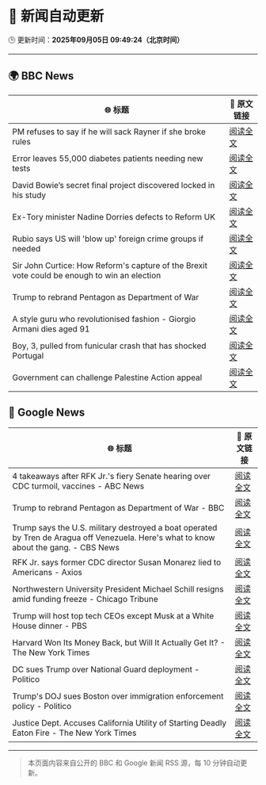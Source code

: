 # 🧠 新闻自动更新

🕒 更新时间：**2025年09月05日 09:49:24（北京时间）**

---

## 🌍 BBC News

| 🌐 标题 | 🔗 原文链接 |
|--------|-------------|
| PM refuses to say if he will sack Rayner if she broke rules | [阅读全文](https://www.bbc.com/news/articles/ce321d2n45vo?at_medium=RSS&at_campaign=rss) |
| Error leaves 55,000 diabetes patients needing new tests | [阅读全文](https://www.bbc.com/news/articles/c4g7d3w7gdlo?at_medium=RSS&at_campaign=rss) |
| David Bowie’s secret final project discovered locked in his study | [阅读全文](https://www.bbc.com/news/articles/c3dpdpvj083o?at_medium=RSS&at_campaign=rss) |
| Ex-Tory minister Nadine Dorries defects to Reform UK | [阅读全文](https://www.bbc.com/news/articles/cj9zld87y1go?at_medium=RSS&at_campaign=rss) |
| Rubio says US will 'blow up' foreign crime groups if needed | [阅读全文](https://www.bbc.com/news/articles/cx23nzwjnwwo?at_medium=RSS&at_campaign=rss) |
| Sir John Curtice: How Reform's capture of the Brexit vote could be enough to win an election | [阅读全文](https://www.bbc.com/news/articles/cwy853rj2kzo?at_medium=RSS&at_campaign=rss) |
| Trump to rebrand Pentagon as Department of War | [阅读全文](https://www.bbc.com/news/articles/cgr9r4qr0ppo?at_medium=RSS&at_campaign=rss) |
| A style guru who revolutionised fashion - Giorgio Armani dies aged 91 | [阅读全文](https://www.bbc.com/news/articles/c90z02n04nwo?at_medium=RSS&at_campaign=rss) |
| Boy, 3, pulled from funicular crash that has shocked Portugal | [阅读全文](https://www.bbc.com/news/articles/cgrqj7ydr0ko?at_medium=RSS&at_campaign=rss) |
| Government can challenge Palestine Action appeal | [阅读全文](https://www.bbc.com/news/articles/ckgejwx3grlo?at_medium=RSS&at_campaign=rss) |

## 📰 Google News

| 🌐 标题 | 🔗 原文链接 |
|--------|-------------|
| 4 takeaways after RFK Jr.'s fiery Senate hearing over CDC turmoil, vaccines - ABC News | [阅读全文](https://news.google.com/rss/articles/CBMingFBVV95cUxQbDZPSlFLbFpnaDJhTmxmdFdJWkdfcU4wRlNpcVFCYTBpQW5MZU5qbHc1RGE3ZEc2ckxEQzdES0p2VkdSYlp4UHA5dEJSZWkySGlfMUh2NlNWVkU3YjB5U2VkdmVONV9LMlFNN1NwdzBpQ3dqTllXdVUybnk2WHJZalM5R2RrV19kZHl0Q0pWbHh6MmdFWENsLUFCNXQ2Z9IBowFBVV95cUxNVTQ0cFhwa2NxM2ZpREZGMXdsYzNoSzFXTXdJam8wMkZMaVpMX3ZPSXVoYWR1VDY3R1ZDSnFYY2tvMHRYaXYtd1d2M1huRUZnRWxGNEY4Y3JYMVVSYXFmemtIZFB3RzllQl9aTERVRVo3SlYzMXpTckYzd3NHbG1STkM1cVBzdFJkMjliaGxELS1MWldhV2VRMlZ3UE1HUkNLOXBB?oc=5) |
| Trump to rebrand Pentagon as Department of War - BBC | [阅读全文](https://news.google.com/rss/articles/CBMiWkFVX3lxTE1ONnBHX3dFaTlQNE1wT1ptR0VuV19NV3RJRWZjeVYtbVFRYUlTeEdHSmltcEFCOVZsamlNZi02dl81cW1pdVA2MzVCNkp2VllKM3ZXeHgwaDIxZ9IBX0FVX3lxTE4tTUhlLTNDZDRtR3hPakJBLVB6cTJPMnhieGFpdGRRY3R5eHAxUFpmVldNdVdoYUEyYnJkRm5SaENselVkRkhGOVBHNS1jcWZuRUJjYWo0Y3NKbUFvU3lF?oc=5) |
| Trump says the U.S. military destroyed a boat operated by Tren de Aragua off Venezuela. Here's what to know about the gang. - CBS News | [阅读全文](https://news.google.com/rss/articles/CBMiekFVX3lxTE83ZVpnZ1d6U1RrZEt0TlRYUlpxSHQyM3c5eF9TdTdJMGZQNGtNbDBSbzJnWkdoOWQ3ek5fMDdwQmhlMVU2b2RBVWdsY19yUlhZTFV2ci05czhoUTdacTBTQ0xPUzYtM3g2QkFZTUR6NExJOEpWLWhIbUhR0gF_QVVfeXFMTllucTdCeGVIeXZzUlFEcHdZMnRhSktFdlJoZjg0b1hTUWkyVmNiMERyUXRkS2x5TzhIVHlPUmhGT3ZVTmVTbkotcVZxWE5QUm0wcUxRRXV0Q3FDQ0hHQldCM3YtMURxZm11Wjg0NFB0ZHVoRkNQZEFJamxXclNiaw?oc=5) |
| RFK Jr. says former CDC director Susan Monarez lied to Americans - Axios | [阅读全文](https://news.google.com/rss/articles/CBMie0FVX3lxTE00SzF6VmVIOUt4dTFmTzNhcHJwVWNPcGdKNjIxeGJ4d0NUWkpac21vOVptX2lWT0ZYSmprM3BBVWxZZVZJeTg0bm9qOUcyT0JydjBTR3BJRk55Yi1rUHFfWW83RGxqVnNvY29SV091TWRQMEE4ZXdZd0xyUQ?oc=5) |
| Northwestern University President Michael Schill resigns amid funding freeze - Chicago Tribune | [阅读全文](https://news.google.com/rss/articles/CBMijAFBVV95cUxQOURLVEs3My1nTGhVU002djFGX0dXQ090UWI4T0NXOUxOcGNkQk01TGNJMlh2QWU2cldBcURjUTNZRVoxdmp3eEdnaDhLaVJBT2gxSDU4dFFKVGdfc0VsUGJJMzdjc3VmZEZuMmpSX2N0bkMzR3J6enlTNTVtYkRyZlVGdlAycDhKbXlSXw?oc=5) |
| Trump will host top tech CEOs except Musk at a White House dinner - PBS | [阅读全文](https://news.google.com/rss/articles/CBMipgFBVV95cUxQSEpSWUZScE9CY0VpbDk4Q2ZKOGMyRzJoc2JXN2cwUlphaFRsV1Vha1B0MzFtY1Fjdjd5Y1RERm5MQmNCVDBjamN2Vmk2Zl9LQmYwWHpLZS1scThpN0kzSldaZXlITE94Z09QU0R0OFY3Q0xpVTBpRXA3cmNLWk12aVo3UW1DamVGXzBEV2pEek9IM3V6TnRmQ083Yy0tQmU3ZDdEZkln0gGrAUFVX3lxTFBlWS10T3BJNHdJQ1d5cWFZUDBCUEhqalB1VTVDd3lRQUt0YjA4Q3pfcjFMd0dRY19ZN1JWWHdBaUtIazR0cHRtYUREYmlRYllEMzNGa18wc2t1V2kyc1FXemRINW9udGw3UTNJZmZ5TW0tNHRnSWw4end2T29VcGxSTnRXSUFuM1dNNG5GdURBbE4yak0zWVJjWW9aM3hlOGduLVVrZkRoZmx5TQ?oc=5) |
| Harvard Won Its Money Back, but Will It Actually Get It? - The New York Times | [阅读全文](https://news.google.com/rss/articles/CBMioAFBVV95cUxOc2U1OTJrcEVVQnhyN29EQ1J4OXdQTFNjMzdfMnZSWGt2NkVYVXBmNkhvM0FLU09DUFBQdVFUTkQ0ZkV5blhZa2RWVGhJTGl0d0tJbDZONThhNUVhamppeTk0SjBrLVQ1T09yTGU3dHNIUEpfbExpOVRyai1RMmF4MU1vOVIwZHZKZUYtLVFrMnY0ZlRRQ3U4dUUzVTY0VWJi?oc=5) |
| DC sues Trump over National Guard deployment - Politico | [阅读全文](https://news.google.com/rss/articles/CBMilwFBVV95cUxQM0pTVzVOVWhaSnZGN1ZBQWdTcXdVQUNFS2hIcU9HenpHcXJxMFoyaC1JaldaUU1ZSkJtNjNyVWtrTENCT1JhWldMN2xuVllXN1pLQVY1S1FwcHNsLUQtM09CVmFRQ1dqYXRLZGpKdHhyQ05peWVEUTNvbk5mb0xUYTg0MzBqU05helR4Q3FkazgxSjYwd1pR?oc=5) |
| Trump's DOJ sues Boston over immigration enforcement policy - Politico | [阅读全文](https://news.google.com/rss/articles/CBMiqgFBVV95cUxQaEhPVE1oVXBiSk1KaEVub1FZOWJMaWo3Mk93cm1zb3lTaVdIOEU3NUtGWnhpSDYxdE9oNmtXWndfSEZWRGhDLVJMT3V2ZTIzY1ZTRzUtekpJUXZ0UEV0TG9ibjYzSzJwQ2lFbzRjaUUycFk3X28xaUNZajlGc1hFQVRwbXNhWmdVQm9kdDJvV1BFTHRncW8yZWgxZjIzQ3ZuM2RMY1lwNGRmdw?oc=5) |
| Justice Dept. Accuses California Utility of Starting Deadly Eaton Fire - The New York Times | [阅读全文](https://news.google.com/rss/articles/CBMiekFVX3lxTE5aZHhneXRvamx1MW9UV3QyNTdkWXRURTJGSHdkZWo3RlRsVFB4NUxkYmg0MF9qT0xaVHY0czN2VUk4VzhqQ1ZKbmx3TDNwRnB2X1lxQTR0RVV5ZXlkQm5HTlY4clhISGV3TTdSN1RkUHljRjZtYk93b1h3?oc=5) |

---
> 本页面内容来自公开的 BBC 和 Google 新闻 RSS 源，每 10 分钟自动更新。